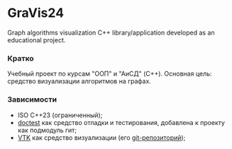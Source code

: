 # GraVis24

Graph algorithms visualization C++ library/application developed as an educational project.

### Кратко

Учебный проект по курсам "ООП" и "АиСД" (C++).
Основная цель: средство визуализации алгоритмов на графах.

### Зависимости

* ISO C++23 (ограниченный);
* [doctest](https://github.com/doctest/doctest) как средство отладки и тестирования, добавлена к проекту как подмодуль гит;
* [VTK](https://vtk.org/) как средство визуализации (его [git-репозиторий](https://gitlab.kitware.com/vtk/vtk));
